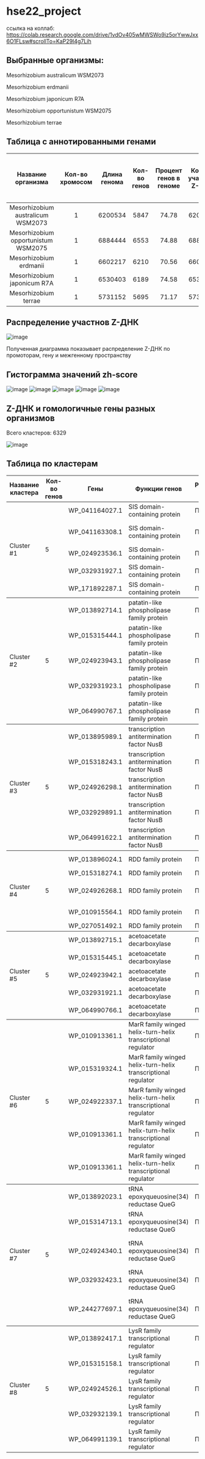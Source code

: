 # hse22_project

ссылка на коллаб: https://colab.research.google.com/drive/1vdOv405wMWSWo9iz5orYwwJxx6O1FLsw#scrollTo=KaP29I4g7Lih

## Выбранные организмы:

Mesorhizobium australicum WSM2073

Mesorhizobium erdmanii

Mesorhizobium japonicum R7A

Mesorhizobium opportunistum WSM2075

Mesorhizobium terrae

## Таблица с аннотированными генами

|Название организма             |Кол-во хромосом|Длина генома|Кол-во генов |Процент генов в геноме |Кол-во участков Z-ДНК|Кол-во участков Z-ДНК с zh-score > 500 |Общая длина участков Z-ДНК с zh-score > 500  |
|:-----------------------------:|:-------------:|:----------:|:-----------:|:---------------------:|:---------------------:|:---------------------:|:---------------------------:|
|Mesorhizobium australicum WSM2073       |1              |6200534     |5847         |74.78                  |6200534                |68714                   |658466                        |
|Mesorhizobium opportunistum WSM2075|1              |6884444     |6553         |74.88                  |6884444               |76000                   |728032                         |
|Mesorhizobium erdmanii |1              |6602217     |6210         |70.56                  |6602217                |73578                   |714484                        |
|Mesorhizobium japonicum R7A      |1              |6530403     |6189         |74.58                  |6530403               |74804                   |709386                       |
|Mesorhizobium terrae|1              |5731152     |5695         |71.17                  |5731152                |74350                   |658466                        |

## Распределение участнов Z-ДНК

![image](https://user-images.githubusercontent.com/93160309/173417009-461ed7ce-16b0-4d51-a71f-b6b680dfdae9.png)

Полученная диаграмма показывает распределение Z-ДНК по промоторам, гену и межгенному пространству

## Гистограмма значений zh-score

![image](https://user-images.githubusercontent.com/93160309/173417370-e3d1f8da-e6f3-4eda-acc9-23d5c2a288ff.png)
![image](https://user-images.githubusercontent.com/93160309/173417436-1260ef39-70fd-4948-839a-2b5d73903c24.png)
![image](https://user-images.githubusercontent.com/93160309/173417503-1bad7612-73ae-4c8d-8c81-8b3e2f9fe157.png)
![image](https://user-images.githubusercontent.com/93160309/173417551-6c0b7bde-af7d-4612-a69d-6798ea27bae7.png)
![image](https://user-images.githubusercontent.com/93160309/173417586-1892233d-01e2-4420-b62b-c781f1d10589.png)

## Z-ДНК и гомологичные гены разных организмов

Всего кластеров: 6329 

![image](https://user-images.githubusercontent.com/93160309/173418660-99ce8e86-ebbc-468e-8206-f6379f977492.png)

## Таблица по кластерам


<table>
    <thead>
        <tr>
            <th>Название кластера</th>
            <th>Кол-во генов</th>
            <th>Гены</th>
            <th>Функции генов</th>
            <th>Расположение Z-ДНК</th>
            <th>Z-Hunt score</th>
        </tr>
    </thead>
    <tbody>
        <tr>
            <td rowspan=5>Cluster #1</td>
            <td rowspan=5>5</td>
            <td rowspan=1>WP_041164027.1</td>
            <td rowspan=1>SIS domain-containing protein</td>
            <td rowspan=1>Промотор</td>
            <td rowspan=1>980,883,3428, 650, 10894</td>
        </tr>
        <tr>
            <td rowspan=1>WP_041163308.1</td>
            <td rowspan=1>SIS domain-containing protein</td>
            <td rowspan=1>Промотор</td>
            <td rowspan=1>908, 1244, 883, 2752, 2779</td>
        </tr>
        <tr>
            <td rowspan=1>WP_024923536.1</td>
            <td rowspan=1>SIS domain-containing protein</td>
            <td rowspan=1>Промотор</td>
            <td rowspan=1>2945, 2962, 739, 3428</td>
        </tr>
        <tr>
            <td rowspan=1>WP_032931927.1	</td>
            <td rowspan=1>SIS domain-containing protein</td>
            <td rowspan=1>Промотор</td>
            <td rowspan=1>3039, 883, 980, 2779</td>
        </tr>
        <tr>
            <td rowspan=1>WP_171892287.1</td>
            <td rowspan=1>SIS domain-containing protein</td>
            <td rowspan=1>Промотор</td>
            <td rowspan=1>650, 13713, 8485, 883</td>
        </tr>
    </tbody>
    <tbody>
        <tr>
            <td rowspan=5>Cluster #2</td>
            <td rowspan=5>5</td>
            <td rowspan=1>WP_013892714.1</td>
            <td rowspan=1>patatin-like phospholipase family protein</td>
            <td rowspan=1>Промотор</td>
            <td rowspan=1>883, 2962</td>
        </tr>
        <tr>
            <td rowspan=1>WP_015315444.1</td>
            <td rowspan=1>patatin-like phospholipase family protein</td>
            <td rowspan=1>Промотор</td>
            <td rowspan=1>2752, 883, </td>
        </tr>
        <tr>
            <td rowspan=1>WP_024923943.1</td>
            <td rowspan=1>patatin-like phospholipase family protein </td>
            <td rowspan=1>Промотор</td>
            <td rowspan=1>2962, 883, 980, 2659, 650</td>
        </tr>
        <tr>
            <td rowspan=1>WP_032931923.1</td>
            <td rowspan=1>patatin-like phospholipase family protein</td>
            <td rowspan=1>Промотор</td>
            <td rowspan=1>883, 2962, 833</td>
        </tr>
        <tr>
            <td rowspan=1>WP_064990767.1</td>
            <td rowspan=1>patatin-like phospholipase family protein</td>
            <td rowspan=1>Промотор</td>
            <td rowspan=1>2962, 883</td>
        </tr>
    </tbody>
    <tbody>
        <tr>
            <td rowspan=5>Cluster #3</td>
            <td rowspan=5>5</td>
            <td rowspan=1>WP_013895989.1</td>
            <td rowspan=1>transcription antitermination factor NusB</td>
            <td rowspan=1>Промотор</td>
            <td rowspan=1>883, 1202, 28780, 2997</td>
        </tr>
        <tr>
            <td rowspan=1>WP_015318243.1</td>
            <td rowspan=1>transcription antitermination factor NusB</td>
            <td rowspan=1>Промотор</td>
            <td rowspan=1>2943</td>
        </tr>
        <tr>
            <td rowspan=1>WP_024926298.1</td>
            <td rowspan=1>transcription antitermination factor NusB</td>
            <td rowspan=1>Промотор</td>
            <td rowspan=1>3428, 13713, 883, 3403, 6565</td>
        </tr>
        <tr>
            <td rowspan=1>WP_032929891.1</td>
            <td rowspan=1>transcription antitermination factor NusB</td>
            <td rowspan=1>Промотор</td>
            <td rowspan=1>1202, 883, 28780</td>
        </tr>
        <tr>
            <td rowspan=1>WP_064991622.1</td>
            <td rowspan=1>transcription antitermination factor NusB</td>
            <td rowspan=1>Промотор</td>
            <td rowspan=1>1202, 883, 138924, 1032</td>
        </tr>
    </tbody>
    <tbody>
        <tr>
            <td rowspan=5>Cluster #4</td>
            <td rowspan=5>5</td>
            <td rowspan=1>WP_013896024.1</td>
            <td rowspan=1>RDD family protein</td>
            <td rowspan=1>Промотор</td>
            <td rowspan=1>1323, 13713, 8485, 2752</td>
        </tr>
        <tr>
            <td rowspan=1>WP_015318274.1</td>
            <td rowspan=1>RDD family protein</td>
            <td rowspan=1>Промотор</td>
            <td rowspan=1>8485, 2752</td>
        </tr>
        <tr>
            <td rowspan=1>WP_024926268.1</td>
            <td rowspan=1>RDD family protein</td>
            <td rowspan=1>Промотор</td>
            <td rowspan=1>883, 13713, 2883, 68804, 783</td>
        </tr>
        <tr>
            <td rowspan=1>WP_010915564.1</td>
            <td rowspan=1>RDD family protein</td>
            <td rowspan=1>Промотор</td>
            <td rowspan=1>13713, 18247, 2752</td>
        </tr>
        <tr>
            <td rowspan=1>WP_027051492.1</td>
            <td rowspan=1>RDD family protein</td>
            <td rowspan=1>Промотор</td>
            <td rowspan=1>13713, 8485</td>
        </tr>
    </tbody>
    <tbody>
        <tr>
            <td rowspan=5>Cluster #5</td>
            <td rowspan=5>5</td>
            <td rowspan=1>WP_013892715.1</td>
            <td rowspan=1>acetoacetate decarboxylase</td>
            <td rowspan=1>Промотер</td>
            <td rowspan=1>698, 883</td>
        </tr>
        <tr>
            <td rowspan=1>WP_015315445.1</td>
            <td rowspan=1>acetoacetate decarboxylase</td>
            <td rowspan=1>Промотор</td>
            <td rowspan=1>698, 883</td>
        </tr>
        <tr>
            <td rowspan=1>WP_024923942.1</td>
            <td rowspan=1>acetoacetate decarboxylase</td>
            <td rowspan=1>Промотор</td>
            <td rowspan=1>698, 883, 3428</td>
        </tr>
        <tr>
            <td rowspan=1>WP_032931921.1</td>
            <td rowspan=1>acetoacetate decarboxylase</td>
            <td rowspan=1>Промотор</td>
            <td rowspan=1>698, 883</td>
        </tr>
        <tr>
            <td rowspan=1>WP_064990766.1</td>
            <td rowspan=1>acetoacetate decarboxylase</td>
            <td rowspan=1>Промотор</td>
            <td rowspan=1>883</td>
        </tr>
    </tbody>
    <tbody>
        <tr>
            <td rowspan=5>Cluster #6</td>
            <td rowspan=5>5</td>
            <td rowspan=1>WP_010913361.1</td>
            <td rowspan=1>MarR family winged helix-turn-helix transcriptional regulator</td>
            <td rowspan=1>Промотор</td>
            <td rowspan=1>980, 1737, 1430, 2492,</td>
        </tr>
        <tr>
            <td rowspan=1>WP_015319324.1</td>
            <td rowspan=1>MarR family winged helix-turn-helix transcriptional regulator</td>
            <td rowspan=1>Промотор</td>
            <td rowspan=1>980, 2492, 883, 2962, 38833</td>
        </tr>
        <tr>
            <td rowspan=1>WP_024922337.1</td>
            <td rowspan=1>MarR family winged helix-turn-helix transcriptional regulator</td>
            <td rowspan=1>Промотор</td>
            <td rowspan=1>980, 883</td>
        </tr>
        <tr>
            <td rowspan=1>WP_010913361.1</td>
            <td rowspan=1>MarR family winged helix-turn-helix transcriptional regulator</td>
            <td rowspan=1>Промотор</td>
            <td rowspan=1>980, 1737, 2962, 2492,</td>
        </tr>
        <tr>
            <td rowspan=1>WP_010913361.1</td>
            <td rowspan=1>MarR family winged helix-turn-helix transcriptional regulator</td>
            <td rowspan=1>Промотор</td>
            <td rowspan=1>980, 1737, 2492,</td>
        </tr>
    </tbody>
    <tbody>
        <tr>
            <td rowspan=5>Cluster #7</td>
            <td rowspan=5>5</td>
            <td rowspan=1>WP_013892023.1</td>
            <td rowspan=1>tRNA epoxyqueuosine(34) reductase QueG</td>
            <td rowspan=1>Промотор</td>
            <td rowspan=1>766, 13713, 833, 883, 580, 3428</td>
        </tr>
        <tr>
            <td rowspan=1>WP_015314713.1</td>
            <td rowspan=1>tRNA epoxyqueuosine(34) reductase QueG</td>
            <td rowspan=1>Промотор</td>
            <td rowspan=1>505, 13713, 883, 27872, 580</td>
        </tr>
        <tr>
            <td rowspan=1>WP_024924340.1</td>
            <td rowspan=1>tRNA epoxyqueuosine(34) reductase QueG</td>
            <td rowspan=1>Промотор</td>
            <td rowspan=1>904, 883, 1201, 546, 904, 13713, 38833</td>
        </tr>
        <tr>
            <td rowspan=1>WP_032932423.1</td>
            <td rowspan=1>tRNA epoxyqueuosine(34) reductase QueG</td>
            <td rowspan=1>Промотор</td>
            <td rowspan=1>3061, 8323, 883, 783, 577, 980,</td>
        </tr>
        <tr>
            <td rowspan=1>WP_244277697.1</td>
            <td rowspan=1>tRNA epoxyqueuosine(34) reductase QueG</td>
            <td rowspan=1>Промотор</td>
            <td rowspan=1>13713, 883, 980, 13713, 3333, 1726, 4615</td>
        </tr>
    </tbody>
    <tbody>
        <tr>
            <td rowspan=5>Cluster #8</td>
            <td rowspan=5>5</td>
            <td rowspan=1>WP_013892417.1</td>
            <td rowspan=1>LysR family transcriptional regulator</td>
            <td rowspan=1>Промотор</td>
            <td rowspan=1>766, 883, 2752, 4545, 1994</td>
        </tr>
        <tr>
            <td rowspan=1>WP_015315158.1</td>
            <td rowspan=1>LysR family transcriptional regulator</td>
            <td rowspan=1>Промотор</td>
            <td rowspan=1>2752, 883, 50885, 1228, 2300, 2962</td>
        </tr>
        <tr>
            <td rowspan=1>WP_024924526.1</td>
            <td rowspan=1>LysR family transcriptional regulator</td>
            <td rowspan=1>Промотор</td>
            <td rowspan=1>28780, 8485, 883, 3428, 908, 49376</td>
        </tr>
        <tr>
            <td rowspan=1>WP_032932139.1</td>
            <td rowspan=1>LysR family transcriptional regulator</td>
            <td rowspan=1>Промотор</td>
            <td rowspan=1>766, 883, 2752, 980, 1264</td>
        </tr>
        <tr>
            <td rowspan=1>WP_064991139.1</td>
            <td rowspan=1>LysR family transcriptional regulator</td>
            <td rowspan=1>Промотор</td>
            <td rowspan=1>883, 980, 2779, 4545, 3428</td>
        </tr>
    </tbody>
</table>




